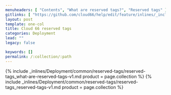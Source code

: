 ```yaml
---
menuheaders: [ "Contents", "What are reserved tags?", "Reserved tags" ]
gitlinks: [ "https://github.com/cloud66/help/edit/feature/inlines/_includes/_inlines/Deployment/common/reserved-tags/reserved-tags_contents-v1.md", "https://github.com/cloud66/help/edit/feature/inlines/_includes/_inlines/Deployment/common/reserved-tags/reserved-tags_what-are-reserved-tags-v1.md", "https://github.com/cloud66/help/edit/feature/inlines/_includes/_inlines/Deployment/common/reserved-tags/reserved-tags_reserved-tags-v1.md" ]
layout: post
template: one-col
title: Cloud 66 reserved tags
categories: Deployment
lead: ""
legacy: false

keywords: []
permalink: /:collection/:path
---
```





<a name="2"></a>{% include _inlines/Deployment/common/reserved-tags/reserved-tags_what-are-reserved-tags-v1.md  product = page.collection %}
<a name="3"></a>{% include _inlines/Deployment/common/reserved-tags/reserved-tags_reserved-tags-v1.md  product = page.collection %}
